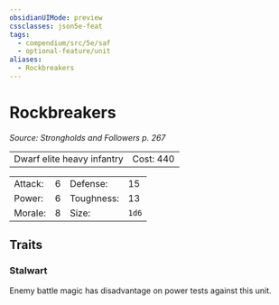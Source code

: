 ```yaml
---
obsidianUIMode: preview
cssclasses: json5e-feat
tags:
  - compendium/src/5e/saf
  - optional-feature/unit
aliases:
  - Rockbreakers
---
```

# Rockbreakers
*Source: Strongholds and Followers p. 267*  

|    |    |
|----|----|
| Dwarf elite heavy infantry | Cost: 440 |

|    |    |    |    |
|----|----|----|----|
| Attack: | 6 | Defense: | 15 |
| Power: | 6 | Toughness: | 13 |
| Morale: | 8 | Size: | `1d6` |

## Traits

### Stalwart

Enemy battle magic has disadvantage on power tests against this unit.